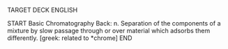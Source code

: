TARGET DECK
ENGLISH

START
Basic
Chromatography
Back: n. Separation of the components of a mixture by slow passage through or over material which adsorbs them differently. [greek: related to *chrome]
END
